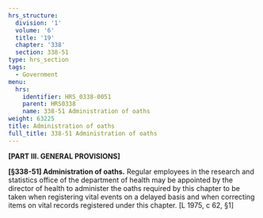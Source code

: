 ```yaml
---
hrs_structure:
  division: '1'
  volume: '6'
  title: '19'
  chapter: '338'
  section: 338-51
type: hrs_section
tags:
  - Government
menu:
  hrs:
    identifier: HRS_0338-0051
    parent: HRS0338
    name: 338-51 Administration of oaths
weight: 63225
title: Administration of oaths
full_title: 338-51 Administration of oaths
---
```

**[PART III. GENERAL PROVISIONS]**

**[§338-51] Administration of oaths.** Regular employees in the research and statistics office of the department of health may be appointed by the director of health to administer the oaths required by this chapter to be taken when registering vital events on a delayed basis and when correcting items on vital records registered under this chapter. [L 1975, c 62, §1]